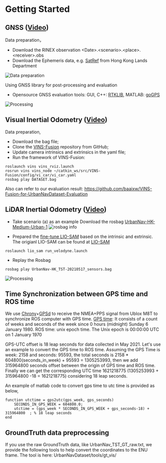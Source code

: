 # Getting Started
## GNSS ([Video](https://www.dropbox.com/s/29o0duvhesodwwq/tutorial%20-%20gnss%20using%20UrbanNav.mp4?dl=0))
Data preparation，
- Download the RINEX observation &lt;Date&gt;\.&lt;scenario&gt;\.&lt;place&gt;\.&lt;receiver&gt;\.obs
- Download the Ephemeris data, e.g. [SatRef](https://www.geodetic.gov.hk/en/rinex/downv.aspx) from Hong Kong Lands Department 

![Data preparation](img/gnss_1.png)

Using GNSS library for post-processing and evaluation
- Opensource GNSS evaluation tools: GUI, C++: [RTKLIB](http://www.rtklib.com/), MATLAB: [goGPS](https://github.com/goGPS-Project/goGPS_MATLAB)

![Processing](img/gnss_2.png)


## Visual Inertial Odometry ([Video](https://www.dropbox.com/s/b0pcvmxjf9f7gog/tutorial%20-%20visual_inerial%20using%20UrbanNav.mp4?dl=0))
Data preparation,
- Download the bag file;
- Clone the [VINS-Fusion](https://github.com/HKUST-Aerial-Robotics/VINS-Fusion) repository from GitHub;
- Update camera intrinsics and extrinsics in the yaml file;
- Run the framework of VINS-Fusion:
```
roslaunch vins vins_rviz.launch
rosrun vins vins_node ~/catkin_ws/src/VINS-Fusion/config/vi_car/vi_car.yaml
rosbag play DATASET.bag
```
Also can refer to our evaluation result: https://github.com/baaixw/VINS-Fusion-for-UrbanNavDataset-Evaluation

## LiDAR Inertial Odometry ([Video](https://www.dropbox.com/s/1zyqgaygpziq359/tutorial%20-%20lidar_inerial_using%20UrbanNav.mp4?dl=0))
- Take scenario (a) as an example
Download the rosbag [UrbanNav-HK-Medium-Urban-1](https://www.dropbox.com/s/mit5v1yo8pzh9xq/UrbanNav-HK_TST-20210517_sensors.bag?dl=0)
![rosbag info](img/rosbag_info_medium_urban1.png)

- Prepared the [fine-tune LIO-SAM](https://www.dropbox.com/s/ma0juab5kk780b9/LIO-SAM_for_urban.zip?dl=0) based on the intrinsic and extrinsic. The origianl LIO-SAM can be found at [LIO-SAM](https://github.com/TixiaoShan/LIO-SAM)
```
roslaunch lio_sam run_velodyne.launch
```
- Replay the Rosbag
```
rosbag play UrbanNav-HK_TST-20210517_sensors.bag
```
![Processing](img/lidar_1.png)

## Time Synchronization between GPS time and ROS time
We use [Chrony](https://chrony.tuxfamily.org/)+[GPSd](https://gpsd.gitlab.io/gpsd/) to receive the NMEA+PPS signal from Ublox M8T to synchronize ROS computer with GPS time.
[GPS time](https://timetoolsltd.com/gps/what-is-gps-time/): It consists of a count of weeks and seconds of the week since 0 hours (midnight) Sunday 6 January 1980.
ROS time: unix epoch time. The Unix epoch is 00:00:00 UTC on 1 January 1970

GPS-UTC offset is 18 leap seconds for data collected in May 2021. Let's use an example to convert the GPS time to ROS time. 
Assuming the GPS Time is week: 2158 and seconds: 95593, the total seconds is 2158 * 604800(seconds_in_week) + 95593 = 1305253993, then we add 315964800 seconds offset between the origin of GPS time and ROS time. Finally we can get the corresponding UTC time 1621218775 (1305253993 + 315964800 -18 = 1621218775) considering 18 leap seconds.

An example of matlab code to convert gps time to utc time is provided as below,
```
function utctime = gps2utc(gps_week, gps_seconds)
    SECONDS_IN_GPS_WEEK = 604800.0; 
    utctime = (gps_week * SECONDS_IN_GPS_WEEK + gps_seconds-18) + 315964800  ; % 18 leap seconds
end
```
## GroundTruth data preprocessing
If you use the raw GroundTruth data, like UrbanNav_TST_GT_raw.txt, we provide the following tools to help convert the coordinates to the ENU frame. The tool is here: UrbanNavDataset/tools/gt_vis/
